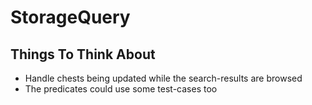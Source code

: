 # StorageQuery

## Things To Think About

- Handle chests being updated while the search-results are browsed
- The predicates could use some test-cases too